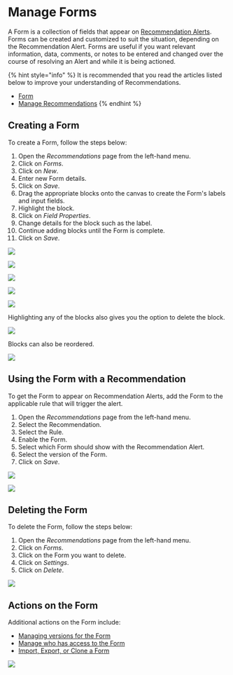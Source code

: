# Manage Forms

A Form is a collection of fields that appear on [Recommendation Alerts](../../concepts/recommendation/recommendation-alert.md). Forms can be created and customized to suit the situation, depending on the Recommendation Alert. Forms are useful if you want relevant information, data, comments, or notes to be entered and changed over the course of resolving an Alert and while it is being actioned.

{% hint style="info" %}
It is recommended that you read the articles listed below to improve your understanding of Recommendations.

* [Form](../../concepts/recommendation/form.md)
* [Manage Recommendations](manage-recommendations.md)
{% endhint %}

## Creating a Form

To create a Form, follow the steps below:

1. Open the _Recommendations_ page from the left-hand menu.
2. Click on _Forms_.
3. Click on _New_.
4. Enter new Form details.
5. Click on _Save_.
6. Drag the appropriate blocks onto the canvas to create the Form's labels and input fields.
7. Highlight the block.
8. Click on _Field Properties_.
9. Change details for the block such as the label.
10. Continue adding blocks until the Form is complete.
11. Click on _Save_.

![](images/_1.png)

![](images/_2.png)

![](images/_3.png)

![](images/_4.png)

![](images/_5.png)

Highlighting any of the blocks also gives you the option to delete the block.

![](images/_6.png)

Blocks can also be reordered.

![](images/_7.png)

## Using the Form with a Recommendation

To get the Form to appear on Recommendation Alerts, add the Form to the applicable rule that will trigger the alert.

1. Open the _Recommendations_ page from the left-hand menu.
2. Select the Recommendation.
3. Select the Rule.
4. Enable the Form.
5. Select which Form should show with the Recommendation Alert.
6. Select the version of the Form.
7. Click on _Save_.

![](images/_8.png)

![](images/_9.png)

## Deleting the Form

To delete the Form, follow the steps below:

1. &#x20;Open the _Recommendations_ page from the left-hand menu.
2. Click on _Forms_.
3. Click on the Form you want to delete.
4. Click on _Settings_.
5. Click on _Delete_.

![](images/_10.png)

## Actions on the Form

Additional actions on the Form include:

* [Managing versions for the Form](../manage-versions.md)
* [Manage who has access to the Form](../manage-access.md)
* [Import, Export, or Clone a Form](../import-export-and-clone.md)

![](images/_11.png)


